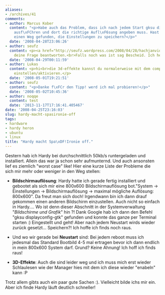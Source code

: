 ```yaml
---
aliases:
- /archives/41
comments:
- author: Marcus Kober
  content: "<p>Habe auch das Problem, dass ich nach jedem Start gksu displayconfig-gtk
    ausf\xFChren und dort die richtige Aufl\xF6sung angeben muss. Hast Du mittlerweile
    einen Weg gefunden, die Einstellungen zu speichern?</p>"
  date: '2008-04-28T23:06:26'
- author: seufz
  content: <p><a href="http://seufz.wordpress.com/2008/04/28/hachjanvidia/" rel="nofollow">http://seufz.wordpress.com/200...</a><br>;)</p><p>Sollte
    deine Frage beantworten.<br>Falls noch was ist sag Bescheid. Ich helf gerne.</p>
  date: '2008-04-29T00:11:59'
- author: Lukas
  content: <p>hi<br>die 3d-effekte kannst du normalerweise mit dem compizconfig-settings-manager
    einstellen/aktivieren.</p>
  date: '2008-05-01T19:21:51'
- author: seufz
  content: "<p>Danke f\xFCr den Tipp! werd ich mal probieren!</p>"
  date: '2008-05-02T10:45:36'
- author: noqqe
  content: test
  date: '2013-11-17T17:16:41.405467'
date: '2008-04-25T23:16:03'
slug: hardy-macht-spasironie-off
tags:
- hardware
- hardy heron
- ubuntu
- linux
title: "Hardy macht Spa\xDF!Ironie off."
---
```


Gestern hab ich Hardy bei durchschnittlich 50kb/s runtergeladen und installiert. Allein das war ja schon sehr aufmunternd.
Und auch ansonsten lief es ziemlich "worst case" like! Hier eine kurze Liste der Probleme die sich
mir mehr oder weniger in den Weg stellen:

  * **Bildschirmauflösung**: Hardy hatte ich gerade fertig installiert und gebootet als
  sich mir eine 800x600 Bildschirmauflösung bot."System -> Einstellungen -> Bildschirmauflösung -> maximal mögliche Auflösung: 800x600".
  Da freut man sich doch! Irgendwann bin ich dann drauf gekommen einen anderen Bildschirm einzustellen.
  Auch nicht so einfach in Hardy.... Wo ist denn dieser Abschnitt in der Systemverwaltung "_Bildschirme und Grafik_" hin ?! Dank Google hab ich dann den Befehl
  "gksu displayconfig-gtk" gefunden und konnte das ganze per Terminal starten :) Eingestellt und geht!
  Aber nach jedem Neustart wirds wieder zurück gesetzt... Speichern?! Ich hoffe ich finds noch raus.

  * Und wo wir gerade bei **Neustart** sind: Bei jedem reboot muss ich jedesmal das Standard Bootbild 4-5 mal ertragen bevor ich dann
  endlich in mein 800x600 System darf. Grund? Keine Ahnung! Ich hoff ich finds raus!

  * **3D-Effekte**: Auch die sind leider weg und ich muss mich erst wieder Schlaulesen
  wie der Manager hies mit dem ich diese wieder "enabeln" kann :P

Trotz allem gibts auch ein paar gute Sachen :). Vielleicht bilde ichs mir ein. Aber ich finde Hardy läuft
deutlich schneller!